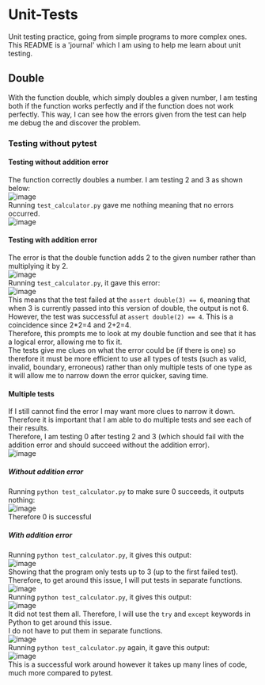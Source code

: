 # Unit-Tests
Unit testing practice, going from simple programs to more complex ones.  
This README is a 'journal' which I am using to help me learn about unit testing.
## Double
With the function double, which simply doubles a given number, I am testing both if the function works perfectly and if the function does not work perfectly.
This way, I can see how the errors given from the test can help me debug the and discover the problem.
### Testing without pytest
#### Testing without addition error
The function correctly doubles a number. 
I am testing 2 and 3 as shown below:  
![image](https://github.com/user-attachments/assets/f060e73d-a803-4ff0-a5df-9b57e5fab7b8)  
Running `test_calculator.py` gave me nothing meaning that no errors occurred.  
![image](https://github.com/user-attachments/assets/73dfd7ea-8602-49b5-aa86-58db699aa7ba)  
#### Testing with addition error
The error is that the double function adds 2 to the given number rather than multiplying it by 2.  
![image](https://github.com/user-attachments/assets/1f6a3fa7-4800-4b2a-9fd5-0fa0b55ee553)  
Running `test_calculator.py`, it gave this error:  
![image](https://github.com/user-attachments/assets/b6f36d54-e2e8-4c97-9681-dd0aa415c1c5)  
This means that the test failed at the `assert double(3) == 6`, meaning that when 3 is currently passed into this version of double, the output is not 6.  
However, the test was successful at `assert double(2) == 4`. This is a coincidence since 2*2=4 and 2+2=4.  
Therefore, this prompts me to look at my double function and see that it has a logical error, allowing me to fix it.  
The tests give me clues on what the error could be (if there is one) so therefore it must be more efficient to use all types of tests (such as valid, invalid, boundary, erroneous) rather than only multiple tests of one type as it will allow me to narrow down the error quicker, saving time.

#### Multiple tests
If I still cannot find the error I may want more clues to narrow it down. Therefore it is important that I am able to do multiple tests and see each of their results.  
Therefore, I am testing 0 after testing 2 and 3 (which should fail with the addition error and should succeed without the addition error).  
![image](https://github.com/user-attachments/assets/c2c54f8d-b077-4320-b817-53c066ed769a)  
##### Without addition error  
Running `python test_calculator.py` to make sure 0 succeeds, it outputs nothing:  
![image](https://github.com/user-attachments/assets/66e3751a-75a5-4805-8ea9-cef576557068)  
Therefore 0 is successful
##### With addition error
Running `python test_calculator.py`, it gives this output:  
![image](https://github.com/user-attachments/assets/ac92f088-5ebe-4dfa-8914-ce3168965351)  
Showing that the program only tests up to 3 (up to the first failed test).  
Therefore, to get around this issue, I will put tests in separate functions.  
![image](https://github.com/user-attachments/assets/810b5a59-23f0-40b3-8570-945440a34c70)  
Running `python test_calculator.py`, it gives this output:  
![image](https://github.com/user-attachments/assets/40217480-215d-46ee-9a79-015d2f33f032)  
It did not test them all. Therefore, I will use the `try` and `except` keywords in Python to get around this issue.  
I do not have to put them in separate functions.  
![image](https://github.com/user-attachments/assets/fe930f8e-e60e-4dd1-be7e-8ebe12e3c7a6)  
Running `python test_calculator.py` again, it gave this output:  
![image](https://github.com/user-attachments/assets/6cf2e5f9-8de2-4a1a-844a-912a23bdfe9b)  
This is a successful work around however it takes up many lines of code, much more compared to pytest.
